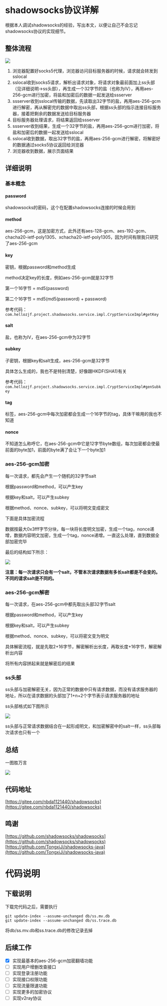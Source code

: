 # shadowsocks协议详解

根据本人调试shadowsocks的经验，写出本文，以便让自己不会忘记shadowsocks协议的实现细节。

## 整体流程



![](https://hellozjf-oss.oss-cn-hangzhou.aliyuncs.com/uploads/2021/2/19/ss架构.jpg)

1. 浏览器配置好socks5代理，浏览器访问目标服务器的时候，请求就会转发到sslocal
2. sslocal收到socks5请求，解析出请求对象，将请求对象最前面加上ss头部（见详细说明->ss头部），再生成一个32字节的盐（也称为IV），再用aes-256-gcm进行加密，将盐和加密后的数据一起发送给ssserver
3. ssserver收到sslocal传输的数据，先读取出32字节的盐，再用aes-256-gcm进行解密，再从解密完的数据中取出ss头部，根据ss头部的指示连接目标服务器，接着把剩余的数据发送给目标服务器
4. 目标服务器处理请求，将结果返回给ssserver
5. ssserver收到结果，生成一个32字节的盐，再用aes-256-gcm进行加密，将盐和加密后的数据一起发送给sslocal
6. sslocal收到数据，取出32字节的盐，再用aes-256-gcm进行解密，将解密好的数据通过socks5协议返回给浏览器
7. 浏览器收到数据，展示页面结果

## 详细说明

### 基本概念

#### password

shadowsocks的密码，这个在配置shadowsocks连接的时候会用到

#### method

aes-256-gcm，这是加密方式，此外还有aes-128-gcm、aes-192-gcm、chacha20-ietf-poly1305、xchacha20-ietf-poly1305，因为时间有限我只研究了aes-256-gcm

#### key

密钥，根据password和method生成

method决定key的长度，例如aes-256-gcm就是32字节

第一个16字节 = md5(password)

第二个16字节 = md5(md5(password) + password)

参考代码：`com.hellozjf.project.shadowsocks.service.impl.CryptServiceImpl#getKey`

#### salt

盐，也称为IV，在aes-256-gcm中为32字节

#### subkey

子密钥，根据key和salt生成，aes-256-gcm是32字节

具体怎么生成的，我也不是特别清楚，好像跟HKDF(SHA1)有关

参考代码：`com.hellozjf.project.shadowsocks.service.impl.CryptServiceImpl#genSubkey`

#### tag

标签，aes-256-gcm中每次加密都会生成一个16字节的tag，具体干嘛用的我也不知道

#### nonce

不知道怎么称呼它，在aes-256-gcm中它是12字节byte数组，每次加密都会使最前面的byte加1，前面的byte满了会让下一个byte加1

### aes-256-gcm加密

每一次请求，都先会产生一个随机的32字节salt

根据password和method，可以产生key

根据key和salt，可以产生subkey

根据method、nonce、subkey，可以将明文变成密文

下面是具体加密流程

数据按最大0x3fff字节分块，每一块将长度明文加密，生成一个tag，nonce递增，数据内容明文加密，生成一个tag，nonce递增。一直这么处理，直到数据全部加密完毕

最后的结构如下所示：

![](https://hellozjf-oss.oss-cn-hangzhou.aliyuncs.com/uploads/2021/2/19/aes-256-gcm加密.jpg)

**注意：每一次请求只会有一个salt，不管本次请求数据有多长salt都是不会变的。不同的请求salt是不同的。**

### aes-256-gcm解密

每一次请求，在aes-256-gcm中都先取出头部32字节salt

根据password和method，可以产生key

根据key和salt，可以产生subkey

根据method、nonce、subkey，可以将密文变为明文

具体解密流程，就是先取2+16字节，解密解析出长度，再取长度+16字节，解密解析出内容

将所有内容拼起来就是解密后的结果

### ss头部

ss头部与加密解密无关，因为正常的数据中只有请求数据，而没有请求服务器的地址，所以在请求数据的头部加了1+n+2个字节表示请求服务器的地址

ss头部格式如下图所示

![](https://hellozjf-oss.oss-cn-hangzhou.aliyuncs.com/uploads/2021/2/19/ss头部.jpg)

ss头部与正常请求数据结合在一起形成明文，和加密解密中的salt一样，ss头部每次请求也只有一个

## 总结

一图胜万言

![](https://hellozjf-oss.oss-cn-hangzhou.aliyuncs.com/uploads/2021/2/20/ss总结.jpg)

## 代码地址

[https://gitee.com/nbda1121440/shadowsocks](https://gitee.com/nbda1121440/shadowsocks)

## 鸣谢

[https://github.com/shadowsocks/shadowsocks](https://github.com/shadowsocks/shadowsocks)
[https://github.com/TongxiJi/shadowsocks-java](https://github.com/TongxiJi/shadowsocks-java)

# 代码说明

## 下载说明

下载完代码之后，需要执行

```
git update-index --assume-unchanged db/ss.mv.db
git update-index --assume-unchanged db/ss.trace.db
```

将db/ss.mv.db和ss.trace.db的修改记录去掉

## 后续工作

- [x] 实现最基本的aes-256-gcm加密翻墙功能
- [ ] 实现用户增删改查接口
- [ ] 实现登录注册功能
- [ ] 实现接口权限功能
- [ ] 实现流量限速功能
- [ ] 实现更多的加密协议
- [ ] 实现v2ray协议